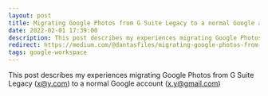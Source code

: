 ```yaml
---
layout: post
title: Migrating Google Photos from G Suite Legacy to a normal Google account
date: 2022-02-01 17:39:00
description: This post describes my experiences migrating Google Photos from G Suite Legacy (x@y.com) to a normal Google account (x.y@gmail.com)
redirect: https://medium.com/@dantasfiles/migrating-google-photos-from-g-suite-legacy-to-a-normal-google-account-1e907288f7d
tags: google-workspace
---
```


This post describes my experiences migrating Google Photos from G Suite Legacy (x@y.com) to a normal Google account (x.y@gmail.com)

